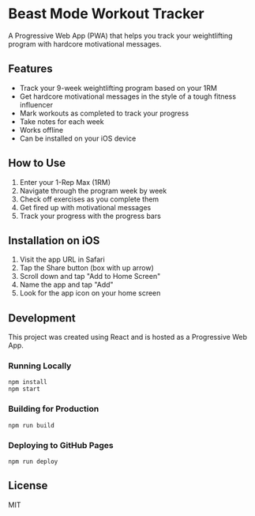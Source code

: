 # Beast Mode Workout Tracker

A Progressive Web App (PWA) that helps you track your weightlifting program with hardcore motivational messages.

## Features

- Track your 9-week weightlifting program based on your 1RM
- Get hardcore motivational messages in the style of a tough fitness influencer
- Mark workouts as completed to track your progress
- Take notes for each week
- Works offline
- Can be installed on your iOS device

## How to Use

1. Enter your 1-Rep Max (1RM)
2. Navigate through the program week by week
3. Check off exercises as you complete them
4. Get fired up with motivational messages
5. Track your progress with the progress bars

## Installation on iOS

1. Visit the app URL in Safari
2. Tap the Share button (box with up arrow)
3. Scroll down and tap "Add to Home Screen"
4. Name the app and tap "Add"
5. Look for the app icon on your home screen

## Development

This project was created using React and is hosted as a Progressive Web App.

### Running Locally

```
npm install
npm start
```

### Building for Production

```
npm run build
```

### Deploying to GitHub Pages

```
npm run deploy
```

## License

MIT

